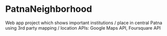 # PatnaNeighborhood
Web app project which shows important institutions / place in central Patna using 3rd party mapping / location APIs: Google Maps API, Foursquare API
